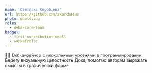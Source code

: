 ```yaml
---
name: 'Светлана Коробцева'
url: https://github.com/skorobaeus
photo: photo.png
roles:
  - doka-core-team
badges:
  - first-contribution-small
  - workafrolic
---
```


🧞‍♀️ Веб-дизайнер с несколькими уровнями в программировании. Берегу визуальную целостность Доки, помогаю авторам выражать смыслы в графической форме.
